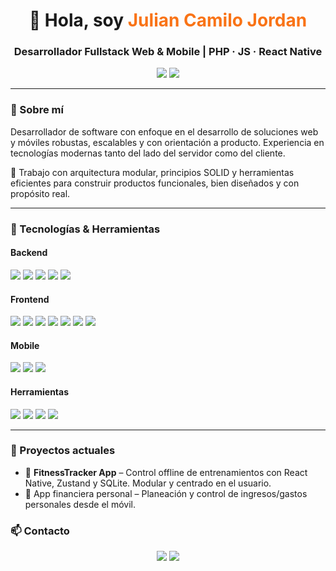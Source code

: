 <h1 align="center">👋 Hola, soy <span style="color:#f97316">Julian Camilo Jordan</span></h1>
<h3 align="center">Desarrollador Fullstack Web & Mobile | PHP · JS · React Native</h3>

<p align="center">
  <a href="mailto:julianjordan1992@hotmail.com"><img src="https://img.shields.io/badge/Correo-Contactar-informational?style=flat&logo=microsoft-outlook&logoColor=white&color=0078D4" /></a>
  <a href="https://www.linkedin.com/in/TU-LINKEDIN/" target="_blank"><img src="https://img.shields.io/badge/LinkedIn-Julian%20Jordan-blue?style=flat&logo=linkedin" /></a>
</p>

---

### 💼 Sobre mí

Desarrollador de software con enfoque en el desarrollo de soluciones web y móviles robustas, escalables y con orientación a producto. Experiencia en tecnologías modernas tanto del lado del servidor como del cliente.

🧩 Trabajo con arquitectura modular, principios SOLID y herramientas eficientes para construir productos funcionales, bien diseñados y con propósito real.

---

### 🧰 Tecnologías & Herramientas

#### Backend
<p>
  <img src="https://img.shields.io/badge/PHP-777BB4?style=flat&logo=php&logoColor=white" />
  <img src="https://img.shields.io/badge/Laravel-E74430?style=flat&logo=laravel&logoColor=white" />
  <img src="https://img.shields.io/badge/CodeIgniter-EF4223?style=flat&logo=codeigniter&logoColor=white" />
  <img src="https://img.shields.io/badge/MySQL-4479A1?style=flat&logo=mysql&logoColor=white" />
  <img src="https://img.shields.io/badge/PostgreSQL-336791?style=flat&logo=postgresql&logoColor=white" />
</p>

#### Frontend
<p>
  <img src="https://img.shields.io/badge/HTML5-E34F26?style=flat&logo=html5&logoColor=white" />
  <img src="https://img.shields.io/badge/CSS3-1572B6?style=flat&logo=css3&logoColor=white" />
  <img src="https://img.shields.io/badge/JavaScript-F7DF1E?style=flat&logo=javascript&logoColor=black" />
  <img src="https://img.shields.io/badge/TypeScript-3178C6?style=flat&logo=typescript&logoColor=white" />
  <img src="https://img.shields.io/badge/Bootstrap-7952B3?style=flat&logo=bootstrap&logoColor=white" />
  <img src="https://img.shields.io/badge/jQuery-0769AD?style=flat&logo=jquery&logoColor=white" />
  <img src="https://img.shields.io/badge/Vue.js-4FC08D?style=flat&logo=vue.js&logoColor=white" />
</p>

#### Mobile
<p>
  <img src="https://img.shields.io/badge/React_Native-20232A?style=flat&logo=react&logoColor=61DAFB" />
  <img src="https://img.shields.io/badge/Zustand-000000?style=flat&logo=zustand&logoColor=white" />
  <img src="https://img.shields.io/badge/SQLite-003B57?style=flat&logo=sqlite&logoColor=white" />
</p>

#### Herramientas
<p>
  <img src="https://img.shields.io/badge/Git-F05032?style=flat&logo=git&logoColor=white" />
  <img src="https://img.shields.io/badge/GitHub-181717?style=flat&logo=github&logoColor=white" />
  <img src="https://img.shields.io/badge/Postman-FF6C37?style=flat&logo=postman&logoColor=white" />
  <img src="https://img.shields.io/badge/VS_Code-007ACC?style=flat&logo=visual-studio-code&logoColor=white" />
</p>

---

### 🚀 Proyectos actuales

- 🎯 **FitnessTracker App** – Control offline de entrenamientos con React Native, Zustand y SQLite. Modular y centrado en el usuario.
- 💸 App financiera personal – Planeación y control de ingresos/gastos personales desde el móvil.


### 📫 Contacto

<p align="center">
  <a href="mailto:julianjordan1992@hotmail.com"><img src="https://img.shields.io/badge/Email-julianjordan1992@hotmail.com-D14836?style=flat&logo=gmail&logoColor=white" /></a>
  <a href="https://www.linkedin.com/in/julian-camilo-jordan-ordo%C3%B1ez/" target="_blank"><img src="https://img.shields.io/badge/LinkedIn-Julian%20Jordan-0077B5?style=flat&logo=linkedin&logoColor=white" /></a>
</p>


